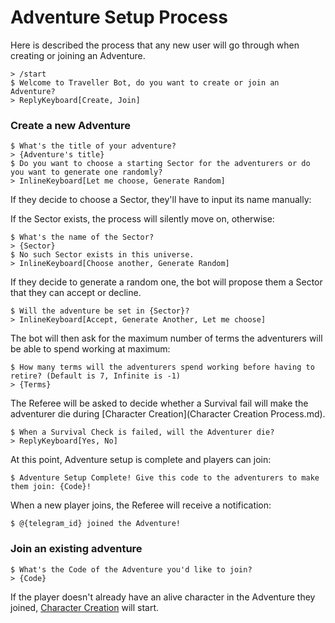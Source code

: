 # Adventure Setup Process

Here is described the process that any new user will go through when creating or joining an Adventure.

```
> /start
$ Welcome to Traveller Bot, do you want to create or join an Adventure?
> ReplyKeyboard[Create, Join]
```

### Create a new Adventure
 
```
$ What's the title of your adventure?
> {Adventure's title}
$ Do you want to choose a starting Sector for the adventurers or do you want to generate one randomly?
> InlineKeyboard[Let me choose, Generate Random]
```
If they decide to choose a Sector, they'll have to input its name manually:

If the Sector exists, the process will silently move on, otherwise:

```
$ What's the name of the Sector?
> {Sector}
$ No such Sector exists in this universe.
> InlineKeyboard[Choose another, Generate Random]
```

If they decide to generate a random one, the bot will propose them a Sector that they can accept or decline.

```
$ Will the adventure be set in {Sector}?
> InlineKeyboard[Accept, Generate Another, Let me choose]
```

The bot will then ask for the maximum number of terms the adventurers will be able to spend working at maximum:

```
$ How many terms will the adventurers spend working before having to retire? (Default is 7, Infinite is -1)
> {Terms}
```

The Referee will be asked to decide whether a Survival fail will make the adventurer die during [Character Creation](Character Creation Process.md).

```
$ When a Survival Check is failed, will the Adventurer die?
> ReplyKeyboard[Yes, No]
```

At this point, Adventure setup is complete and players can join:

```
$ Adventure Setup Complete! Give this code to the adventurers to make them join: {Code}!
```

When a new player joins, the Referee will receive a notification:

```
$ @{telegram_id} joined the Adventure!
```

### Join an existing adventure

```
$ What's the Code of the Adventure you'd like to join?
> {Code}
```

If the player doesn't already have an alive character in the Adventure they joined, [Character Creation](CharacterCreationProcess.md) will start.